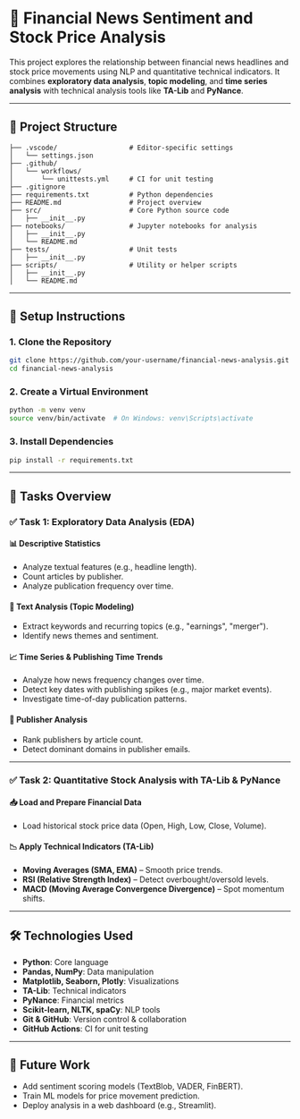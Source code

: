 # 🧠 Financial News Sentiment and Stock Price Analysis

This project explores the relationship between financial news headlines and stock price movements using NLP and quantitative technical indicators. It combines **exploratory data analysis**, **topic modeling**, and **time series analysis** with technical analysis tools like **TA-Lib** and **PyNance**.

---

## 📁 Project Structure

```
├── .vscode/                  # Editor-specific settings
│   └── settings.json
├── .github/
│   └── workflows/
│       └── unittests.yml     # CI for unit testing
├── .gitignore
├── requirements.txt          # Python dependencies
├── README.md                 # Project overview
├── src/                      # Core Python source code
│   ├── __init__.py
├── notebooks/                # Jupyter notebooks for analysis
│   ├── __init__.py
│   └── README.md
├── tests/                    # Unit tests
│   ├── __init__.py
├── scripts/                  # Utility or helper scripts
│   ├── __init__.py
│   └── README.md
```

---

## 🚀 Setup Instructions

### 1. Clone the Repository

```bash
git clone https://github.com/your-username/financial-news-analysis.git
cd financial-news-analysis
```

### 2. Create a Virtual Environment

```bash
python -m venv venv
source venv/bin/activate  # On Windows: venv\Scripts\activate
```

### 3. Install Dependencies

```bash
pip install -r requirements.txt
```

---

## 🧪 Tasks Overview

### ✅ Task 1: Exploratory Data Analysis (EDA)

#### 📊 Descriptive Statistics

* Analyze textual features (e.g., headline length).
* Count articles by publisher.
* Analyze publication frequency over time.

#### 🧠 Text Analysis (Topic Modeling)

* Extract keywords and recurring topics (e.g., "earnings", "merger").
* Identify news themes and sentiment.

#### 📈 Time Series & Publishing Time Trends

* Analyze how news frequency changes over time.
* Detect key dates with publishing spikes (e.g., major market events).
* Investigate time-of-day publication patterns.

#### 📰 Publisher Analysis

* Rank publishers by article count.
* Detect dominant domains in publisher emails.

---

### ✅ Task 2: Quantitative Stock Analysis with TA-Lib & PyNance

#### 📥 Load and Prepare Financial Data

* Load historical stock price data (Open, High, Low, Close, Volume).

#### 📉 Apply Technical Indicators (TA-Lib)

* **Moving Averages (SMA, EMA)** – Smooth price trends.
* **RSI (Relative Strength Index)** – Detect overbought/oversold levels.
* **MACD (Moving Average Convergence Divergence)** – Spot momentum shifts.




---

## 🛠️ Technologies Used

* **Python**: Core language
* **Pandas, NumPy**: Data manipulation
* **Matplotlib, Seaborn, Plotly**: Visualizations
* **TA-Lib**: Technical indicators
* **PyNance**: Financial metrics
* **Scikit-learn, NLTK, spaCy**: NLP tools
* **Git & GitHub**: Version control & collaboration
* **GitHub Actions**: CI for unit testing

---

## 📌 Future Work

* Add sentiment scoring models (TextBlob, VADER, FinBERT).
* Train ML models for price movement prediction.
* Deploy analysis in a web dashboard (e.g., Streamlit).


